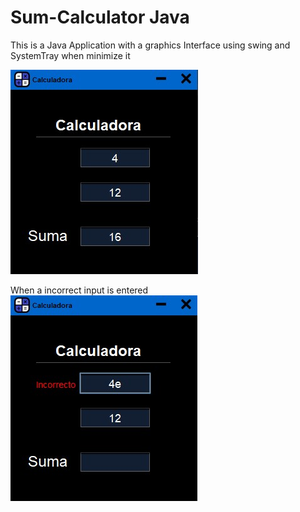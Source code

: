 # Sum-Calculator Java
This is a Java Application with a graphics Interface using swing and SystemTray when minimize it

![alt text](https://github.com/DcSergioPC/Sum-Calculator/blob/0e352bbfee2bb415f310bc2957bb897e0f1f177c/Sum.jpg?raw=true)

When a incorrect input is entered
![alt text](https://github.com/DcSergioPC/Sum-Calculator/blob/e149ecd490026713f47bec4924c4ec0d1cf5e117/IncorrectSum.jpg?raw=true)
